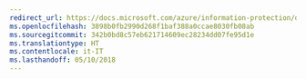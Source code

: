 ```yaml
---
redirect_url: https://docs.microsoft.com/azure/information-protection/deploy-use/configure-office365#exchange-online-irm-configuration
ms.openlocfilehash: 3898b0fb2990d268f1baf388a0ccae8030fb08ab
ms.sourcegitcommit: 342b0bd8c57eb621714609ec28234dd07fe95d1e
ms.translationtype: HT
ms.contentlocale: it-IT
ms.lasthandoff: 05/10/2018
---
```

